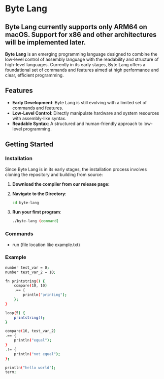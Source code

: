 # Byte Lang

## Byte Lang currently supports only ARM64 on macOS. Support for x86 and other architectures will be implemented later.

**Byte Lang** is an emerging programming language designed to combine the low-level control of assembly language with the readability and structure of high-level languages. Currently in its early stages, Byte Lang offers a foundational set of commands and features aimed at high performance and clear, efficient programming.

## Features

- **Early Development**: Byte Lang is still evolving with a limited set of commands and features.
- **Low-Level Control**: Directly manipulate hardware and system resources with assembly-like syntax.
- **Readable Syntax**: A structured and human-friendly approach to low-level programming.

## Getting Started

### Installation

Since Byte Lang is in its early stages, the installation process involves cloning the repository and building from source:

1. **Download the compiler from our release page**:

2. **Navigate to the Directory**:
   ```bash
   cd byte-lang
   ```

3. **Run your first program**:
   ```bash
   ./byte-lang (command)
   ```

### Commands
* run (file location like example.txt)

### Example
```bash
number test_var = 0;
number test_var_2 = 10;

fn printstring() {
    compare(10, 10)
    .== {
        println("printing");
    };
}

loop(5) {
    printstring();
}

compare(10, test_var_2)
.== {
    println("equal");
}
.!= {
    println("not equal");
};

println("hello world");
term;
```
